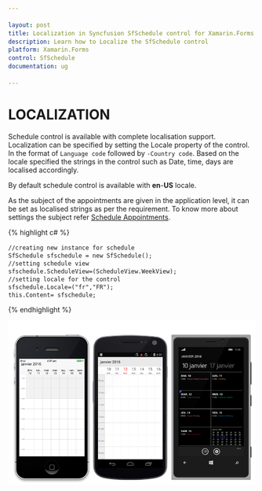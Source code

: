 ```yaml
---

layout: post
title: Localization in Syncfusion SfSchedule control for Xamarin.Forms
description: Learn how to Localize the SfSchedule control
platform: Xamarin.Forms
control: SfSchedule
documentation: ug

---
```



# LOCALIZATION 

Schedule control is available with complete localisation support. Localization can be specified by setting the Locale property of the control. In the format of `Language code` followed by `-Country code`.  Based on the locale specified the strings in the control such as Date, time, days are localised accordingly.

By default schedule control is available with **en**-**US** locale. 

As the subject of the appointments are given in the application level, it can be set as localised strings as per the requirement. To know more about settings the subject refer [Schedule Appointments](/xamarin/sfschedule/populating-appointment "Schedule Appointments").

{% highlight c# %}
    
    //creating new instance for schedule
    SfSchedule sfschedule = new SfSchedule();
    //setting schedule view 
    sfschedule.ScheduleView=(ScheduleView.WeekView);
    //setting locale for the control 
    sfschedule.Locale=("fr","FR");
    this.Content= sfschedule;
    
{% endhighlight %}

![](Localization_images/Locale.png)